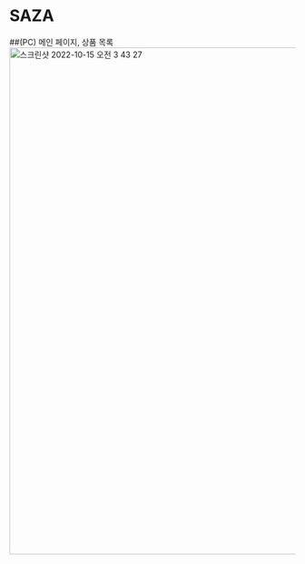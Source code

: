 # SAZA
##(PC) 메인 페이지, 상품 목록
<img width="893" alt="스크린샷 2022-10-15 오전 3 43 27" src="https://user-images.githubusercontent.com/82364296/195918694-f9187eae-e609-418e-a35d-f929fee00abf.png">

